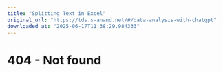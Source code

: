 ```yaml
---
title: "Splitting Text in Excel"
original_url: "https://tds.s-anand.net/#/data-analysis-with-chatgpt"
downloaded_at: "2025-06-17T11:38:29.984333"
---
```


404 - Not found
===============